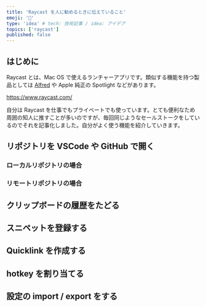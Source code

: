 ```yaml
---
title: 'Raycast を人に勧めるときに伝えていること'
emoji: '🏯'
type: 'idea' # tech: 技術記事 / idea: アイデア
topics: ['raycast']
published: false
---
```


## はじめに

Raycast とは、Mac OS で使えるランチャーアプリです。類似する機能を持つ製品としては [Alfred](https://www.alfredapp.com/) や Apple 純正の Spotlight などがあります。

https://www.raycast.com/

自分は Raycast を仕事でもプライベートでも使っています。とても便利なため周囲の知人に推すことが多いのですが、毎回同じようなセールストークをしているのでそれを記事化しました。自分がよく使う機能を紹介していきます。

## リポジトリを VSCode や GitHub で開く

### ローカルリポジトリの場合

### リモートリポジトリの場合

## クリップボードの履歴をたどる

## スニペットを登録する

## Quicklink を作成する

## hotkey を割り当てる

## 設定の import / export をする
